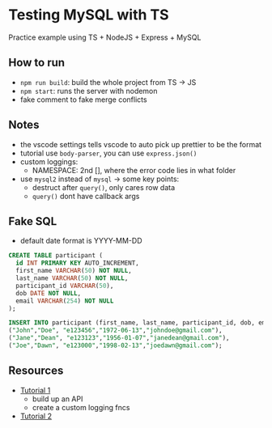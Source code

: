 # Testing MySQL with TS

Practice example using TS + NodeJS + Express + MySQL

## How to run

- `npm run build`: build the whole project from TS -> JS
- `npm start`: runs the server with nodemon
- fake comment to fake merge conflicts

## Notes

- the vscode settings tells vscode to auto pick up prettier to be the format
- tutorial use `body-parser`, you can use `express.json()`
- custom loggings:
  - NAMESPACE: 2nd [], where the error code lies in what folder
- use `mysql2` instead of `mysql` -> some key points:
  - destruct after `query()`, only cares row data
  - `query()` dont have callback args

## Fake SQL

- default date format is YYYY-MM-DD

```SQL
CREATE TABLE participant (
  id INT PRIMARY KEY AUTO_INCREMENT,
  first_name VARCHAR(50) NOT NULL,
  last_name VARCHAR(50) NOT NULL,
  participant_id VARCHAR(50),
  dob DATE NOT NULL,
  email VARCHAR(254) NOT NULL
);

INSERT INTO participant (first_name, last_name, participant_id, dob, email) VALUES
("John","Doe", "e123456","1972-06-13","johndoe@gmail.com"),
("Jane","Dean", "e123123","1956-01-07","janedean@gmail.com"),
("Joe","Dawn", "e123000","1998-02-13","joedawn@gmail.com");
```

## Resources

- [Tutorial 1](https://www.youtube.com/watch?v=vyz47fUXcxU&t=0s)
  - build up an API
  - create a custom logging fncs
- [Tutorial 2](https://www.youtube.com/watch?v=eTRSl1As83A&t=65s)
